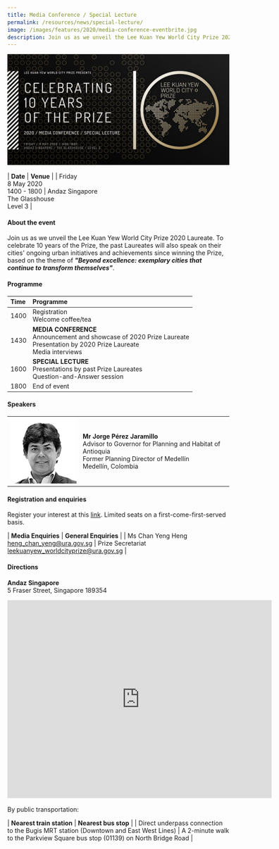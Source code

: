 ```yaml
---
title: Media Conference / Special Lecture
permalink: /resources/news/special-lecture/
image: /images/features/2020/media-conference-eventbrite.jpg
description: Join us as we unveil the Lee Kuan Yew World City Prize 2020 Laureate. To celebrate 10 years of the Prize, the past Laureates will also speak on their cities' ongoing urban initiatives and achievements since winning the Prize, based on the theme of "Beyond excellence: exemplary cities that continue to transform themselves".
---
```


![Media Conference](/images/features/2020/media-conference-eventbrite.jpg/)<br>

| **Date** | **Venue** |
| Friday<br>8 May 2020<br>1400 - 1800 | Andaz Singapore<br>The Glasshouse<br>Level 3 |

#### **About the event** 

Join us as we unveil the Lee Kuan Yew World City Prize 2020 Laureate. To celebrate 10 years of the Prize, the past Laureates will also speak on their cities' ongoing urban initiatives and achievements since winning the Prize, based on the theme of ***"Beyond excellence: exemplary cities that continue to transform themselves"***. 

#### **Programme**

| Time | Programme |
|:--|:--|
| 1400 | Registration<br>Welcome coffee/tea |
| 1430 | **MEDIA CONFERENCE**<br>Announcement and showcase of 2020 Prize Laureate<br>Presentation by 2020 Prize Laureate<br>Media interviews |
| 1600 | **SPECIAL LECTURE**<br>Presentations by past Prize Laureates<br>Question-and-Answer session | 
| 1800 | End of event |

#### **Speakers**

<table style="width: 100%;" border="0" cellpadding="10">
<tbody>
<tr>
<td style="width: 150px;"><img src="/images/features/2020/jorge-perez.png" alt="Jorge Perez" /></td>
<td><strong>Mr Jorge Pérez Jaramillo</strong><br />Advisor to Governor for Planning and Habitat of Antioquia<br />Former Planning Director of Medellín<br>Medellín, Colombia</td>
</tr>
</tbody>
</table>

#### **Registration and enquiries**

Register your interest at this [link](lkywcp2020.eventbrite.sg). Limited seats on a first-come-first-served basis.

| **Media Enquiries** | **General Enquiries** |
| Ms Chan Yeng Heng<br>[heng_chan_yeng@ura.gov.sg](mailto:heng_chan_yeng@ura.gov.sg) | Prize Secretariat<br>[leekuanyew_worldcityprize@ura.gov.sg](mailto:leekuanyew_worldcityprize@ura.gov.sg) |

#### **Directions**

**Andaz Singapore**
<br>5 Fraser Street, Singapore 189354

<iframe src="https://www.google.com/maps/embed?pb=!1m18!1m12!1m3!1d3988.7926313699095!2d103.85554121443127!3d1.299206599052409!2m3!1f0!2f0!3f0!3m2!1i1024!2i768!4f13.1!3m3!1m2!1s0x31da19b021e9ce07%3A0x6f6afbcfba9af1c1!2sAndaz%20Singapore%20-%20a%20concept%20by%20Hyatt!5e0!3m2!1sen!2ssg!4v1579502553293!5m2!1sen!2ssg" width="600" height="450" frameborder="0" style="border:0;" allowfullscreen=""></iframe>

By public transportation: 

| **Nearest train station** | **Nearest bus stop** |
| Direct underpass connection to the Bugis MRT station (Downtown and East West Lines) | A 2-minute walk to the Parkview Square bus stop (01139) on North Bridge Road | 

